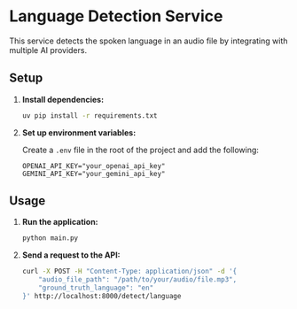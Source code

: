 
# Language Detection Service

This service detects the spoken language in an audio file by integrating with multiple AI providers.

## Setup

1. **Install dependencies:**

   ```bash
   uv pip install -r requirements.txt
   ```

2. **Set up environment variables:**

   Create a `.env` file in the root of the project and add the following:

   ```
   OPENAI_API_KEY="your_openai_api_key"
   GEMINI_API_KEY="your_gemini_api_key"
   ```

## Usage

1. **Run the application:**

   ```bash
   python main.py
   ```

2. **Send a request to the API:**

   ```bash
   curl -X POST -H "Content-Type: application/json" -d '{
       "audio_file_path": "/path/to/your/audio/file.mp3",
       "ground_truth_language": "en"
   }' http://localhost:8000/detect/language
   ```
